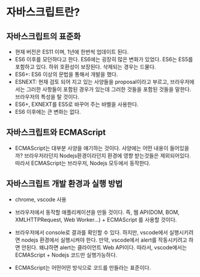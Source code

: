 # 자바스크립트란?
## 자바스크립트의 표준화
- 현재 버전은 ES11 이며, 1년에 한번씩 업데이트 된다.
- ES6 이후를 모던하다고 한다. ES6에는 굉장히 많은 변화가 있었다. ES6는 ES5를 포함하고 있다. 하위 호환성이 보장된다. 삭제되는 경우는 드물다. 
- ES6+: ES6 이상의 문법을 통해서 개발을 했다. 
- ESNEXT: 현재 검토 되어 지고 있는 사양들을 proposal이라고 부르고, 브라우저에서는 그러한 사항들이 포함된 경우가 있는데 그러한 것들을 포함된 것들을 말한다. 브라우저의 특성을 탈 것이다.
- ES6+, EXNEXT를 ES5로 바꾸어 주는 바벨을 사용한다.
- ES6 이후에는 큰 변화는 없다.

## 자바스크립트와 ECMAScript
- ECMAScript는 대부분 사양을 얘기하는 것이다. 사양에는 어떤 내용이 들어있을까? 브라우저라던지 Nodejs환경이라던지 환경에 영향 받는것들은 제외되어있다. 따라서 ECMAScript는 브라우저, Nodejs 모두에서 동작한다.


## 자바스크립트 개발 환경과 실행 방법
- chrome, vscode 사용

- 브라우저에서 동작할 애플리케이션을 만들 것이다. 즉, 웹 API(DOM, BOM, XMLHTTPRequest, Web Worker...) + ECMAScript 를 사용할 것이다.
- 브라우저에서 console로 결과를 확인할 수 있다. 하지만, vscode에서 실행시키려면 nodejs 환경에서 실행시켜야 한다. 만약, vscode에서 alert를 작동시키려고 하면 안된다. 왜냐하면 alert는 클라이언트 Web API이다. 따라서, vscode에서는 ECMAScript + Nodejs 코드만 실행가능하다.
- ECMAScript는 어떤어떤 방식으로 코드를 만들라는 표준이다.

